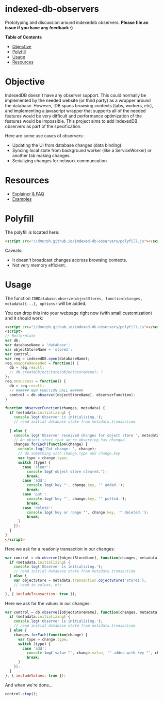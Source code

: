 

# indexed-db-observers
Prototyping and discussion around indexeddb observers.
**Please file an issue if you have any feedback :)**
<!-- START doctoc generated TOC please keep comment here to allow auto update -->
<!-- DON'T EDIT THIS SECTION, INSTEAD RE-RUN doctoc TO UPDATE -->
**Table of Contents**
- [Objective](#objective)
- [Polyfill](#polyfill)
- [Usage](#usage)
- [Resources](#resources)

<!-- END doctoc generated TOC please keep comment here to allow auto update -->
# Objective
IndexedDB doesn't have any observer support.  This could normally be implemented by the needed website (or third party) as a wrapper around the database. However, IDB spans browsing contexts (tabs, workers, etc), and implementing a javascript wrapper that supports all of the needed features would be very difficult and performance optimization of the features would be impossible.  This project aims to add IndexedDB observers as part of the specification.

Here are some use cases of observers:
 * Updating the UI from database changes (data binding).
 * Syncing local state from background worker (like a ServiceWorker) or another tab making changes.
 * Serializing changes for network communcation

# Resources

 * [Explainer & FAQ](explainer.md)
 * [Examples](https://dmurph.github.io/indexed-db-observers/)

# Polyfill
The polyfill is located here:
```html
<script src="//dmurph.github.io/indexed-db-observers/polyfill.js"></script>
```

Caveats:
 * It doesn't broadcast changes accross browsing contexts.
 * Not very memory efficient.

# Usage
The function `IDBDatabase.observe(objectStores, function(changes, metadata){...}, options)` will be added.

You can drop this into your webpage right now (with small customization) and it should work:
```html
<script src="//dmurph.github.io/indexed-db-observers/polyfill.js"></script>
<script>
// Boilerplate
var db;
var databaseName = 'database';
var objectStoreName = 'store1';
var control;
var req = indexedDB.open(databaseName);
req.onupgradeneeded = function() {
  db = req.result;
  // db.createObjectStore(objectStoreName); ?
};
req.onsuccess = function() {
  db = req.result;
  // ###### NEW FUNCTION CALL ######
  control = db.observe([objectStoreName], observerFunction);
}

function observerFunction(changes, metadata) {
  if (metadata.initializing) {
    console.log('Observer is initializing.');
    // read initial database state from metadata.transaction
    
  } else { 
    console.log('Observer received changes for object store ', metadata.objectStoreName);
    // An object store that we're observing has changed.
    changes.forEach(function(change) {
      console.log('Got change: ', change);
      // do something with change.type and change.key
      var type = change.type;
      switch (type) {
        case 'clear':
          console.log('object store cleared.');
          break;
        case 'add':
          console.log('key "', change.key, '" added.');
          break;
        case 'put':
          console.log('key "', change.key, '" putted.');
          break;
        case 'delete':
          console.log('key or range "', change.key, '" deleted.');
          break;
      }
    });
  }
}
</script>
```
Here we ask for a readonly transaction in our changes:
```js
var control = db.observe([objectStoreName], function(changes, metadata) {
  if (metadata.initializing) {
    console.log('Observer is initializing.');
    // read initial database state from metadata.transaction
  } else { 
    var objectStore = metadata.transaction.objectStore('store1');
    // read in values, etc
  }
}, { includeTransaction: true });
```

Here we ask for the values in our changes:
```js
var control = db.observe([objectStoreName], function(changes, metadata) {
  if (metadata.initializing) {
    console.log('Observer is initializing.');
    // read initial database state from metadata.transaction
  } else { 
    changes.forEach(function(change) {
      var type = change.type;
      switch (type) {
        case 'add':
          console.log('value "', change.value, '" added with key "', change.key, '"');
          break;
      }
    });
  }
}, { includeValues: true });
```

And when we're done...
```js
control.stop();
```

